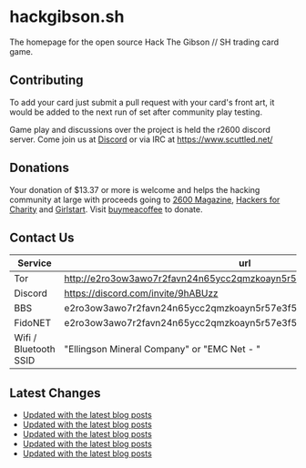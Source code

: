 # hackgibson.sh
The homepage for the open source Hack The Gibson // SH trading card game.


## Contributing

To add your card just submit a pull request with your card's front art, it would be added to the next run of set after community play testing.

Game play and discussions over the project is held the r2600 discord server. Come join us at [Discord](https://discord.com/invite/9hABUzz) or via IRC at https://www.scuttled.net/


## Donations

Your donation of $13.37 or more is welcome and helps the hacking community at large with proceeds going to [2600 Magazine](https://2600.com/), [Hackers for Charity](https://hackersforcharity.org) and [Girlstart](https://girlstart.org).  Visit [buymeacoffee](https://www.buymeacoffee.com/hackgibson.sh) to donate.


## Contact Us

Service | url
-|-
Tor | http://e2ro3ow3awo7r2favn24n65ycc2qmzkoayn5r57e3f56nvjwdcgg32ad.onion
Discord | https://discord.com/invite/9hABUzz
BBS | e2ro3ow3awo7r2favn24n65ycc2qmzkoayn5r57e3f56nvjwdcgg32ad.onion:23
FidoNET | e2ro3ow3awo7r2favn24n65ycc2qmzkoayn5r57e3f56nvjwdcgg32ad.onion:24554
Wifi / Bluetooth SSID | "Ellingson Mineral Company" or "EMC Net - <fidonet address>"

## Latest Changes
<!-- BLOG-POST-LIST:START -->
- [Updated with the latest blog posts](https://github.com/DFW2600/hackgibson.sh/commit/6f42878d0230326f7d0a499d6fa949a8242e45e0)
- [Updated with the latest blog posts](https://github.com/DFW2600/hackgibson.sh/commit/e41e2fea11a572e1b15a3536d5d6849fe55fd2fc)
- [Updated with the latest blog posts](https://github.com/DFW2600/hackgibson.sh/commit/f58e313514bf634e50a994bb9bb3d5ed7422d142)
- [Updated with the latest blog posts](https://github.com/DFW2600/hackgibson.sh/commit/32a95ae3b8cfc74631c9142e3f293b1795fcbfc8)
- [Updated with the latest blog posts](https://github.com/DFW2600/hackgibson.sh/commit/bb8fd66dbede11c5a9fe4adfd83b1fdfbb27b566)
<!-- BLOG-POST-LIST:END -->
